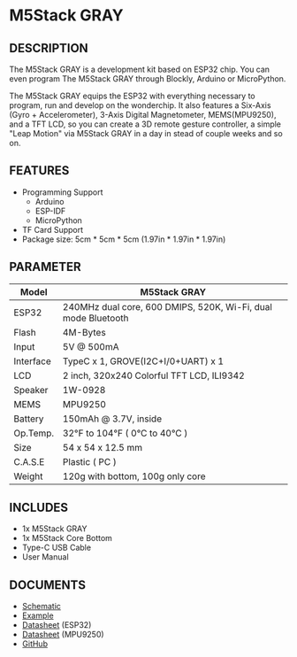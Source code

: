 ﻿# M5Stack GRAY

## DESCRIPTION

The M5Stack GRAY is a development kit based on ESP32 chip. You can even program The M5Stack GRAY through Blockly, Arduino or MicroPython.

The M5Stack GRAY equips the ESP32 with everything necessary to program, run and develop on the wonderchip. It also features a Six-Axis (Gyro + Accelerometer), 3-Axis Digital Magnetometer, MEMS(MPU9250), and a TFT LCD, so you can create a 3D remote gesture controller, a simple "Leap Motion" via M5Stack GRAY in a day in stead of couple weeks and so on.

## FEATURES

- Programming Support
   + Arduino
   + ESP-IDF
   + MicroPython
- TF Card Support
- Package size: 5cm * 5cm * 5cm (1.97in * 1.97in * 1.97in)

## PARAMETER

Model | M5Stack GRAY
---|---
ESP32 | 240MHz dual core, 600 DMIPS, 520K, Wi-Fi, dual mode Bluetooth
Flash | 4M-Bytes
Input | 5V @ 500mA
Interface | TypeC x 1, GROVE(I2C+I/0+UART) x 1
LCD | 2 inch, 320x240 Colorful TFT LCD, ILI9342
Speaker | 1W-0928
MEMS | MPU9250
Battery | 150mAh @ 3.7V, inside
Op.Temp. | 32°F to 104°F ( 0°C to 40°C )
Size | 54 x 54 x 12.5 mm
C.A.S.E | Plastic ( PC )
Weight | 120g with bottom, 100g only core

## INCLUDES

- 1x M5Stack GRAY
- 1x M5Stack Core Bottom
- Type-C USB Cable
- User Manual


## DOCUMENTS
- [Schematic](https://github.com/m5stack/M5-3D_and_PCB/blob/master/M5_Core_SCH(20171206).pdf)
- [Example](https://github.com/m5stack/M5Stack/tree/master/examples)
- [Datasheet](https://www.espressif.com/sites/default/files/documentation/esp32_datasheet_cn.pdf) (ESP32)
- [Datasheet](https://www.invensense.com/wp-content/uploads/2015/02/PS-MPU-9250A-01-v1.1.pdf) (MPU9250)
- [GitHub](https://github.com/m5stack/M5Stack)
